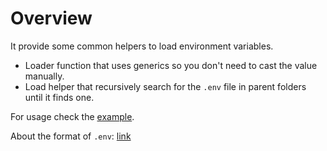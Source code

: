 # Overview

It provide some common helpers to load environment variables.

- Loader function that uses generics so you don't need to cast the value manually.
- Load helper that recursively search for the `.env` file in parent folders until it finds one.

For usage check the [example](example/basic.go).

About the format of `.env`: [link](https://pkg.go.dev/github.com/hashicorp/go-envparse)
